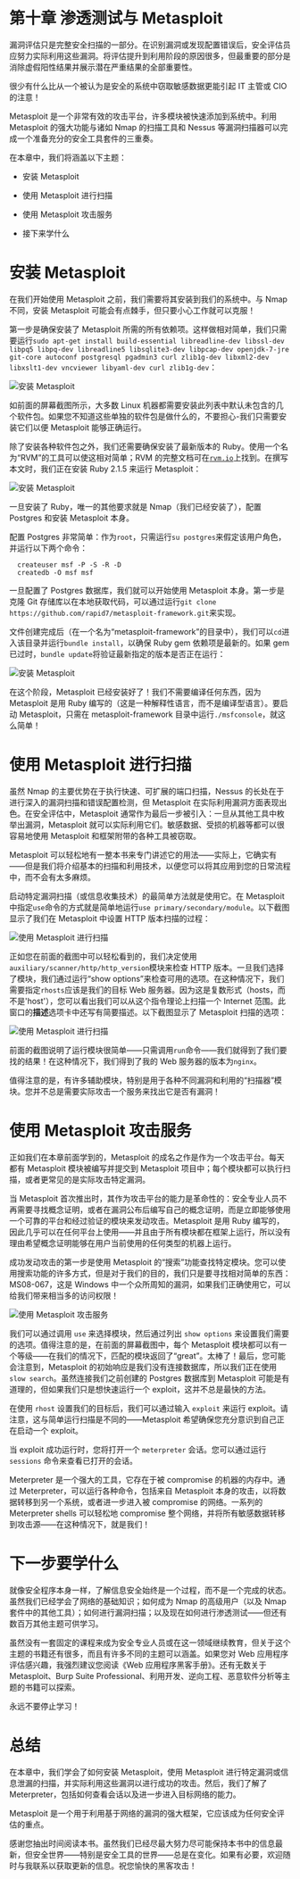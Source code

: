 # 第十章 渗透测试与 Metasploit

漏洞评估只是完整安全扫描的一部分。在识别漏洞或发现配置错误后，安全评估员应努力实际利用这些漏洞。将评估提升到利用阶段的原因很多，但最重要的部分是消除虚假阳性结果并展示潜在严重结果的全部重要性。

很少有什么比从一个被认为是安全的系统中窃取敏感数据更能引起 IT 主管或 CIO 的注意！

Metasploit 是一个非常有效的攻击平台，许多模块被快速添加到系统中。利用 Metasploit 的强大功能与诸如 Nmap 的扫描工具和 Nessus 等漏洞扫描器可以完成一个准备充分的安全工具套件的三重奏。

在本章中，我们将涵盖以下主题：

+   安装 Metasploit

+   使用 Metasploit 进行扫描

+   使用 Metasploit 攻击服务

+   接下来学什么

# 安装 Metasploit

在我们开始使用 Metasploit 之前，我们需要将其安装到我们的系统中。与 Nmap 不同，安装 Metasploit 可能会有点棘手，但只要小心工作就可以克服！

第一步是确保安装了 Metasploit 所需的所有依赖项。这样做相对简单，我们只需要运行`sudo apt-get install build-essential libreadline-dev libssl-dev libpq5 libpq-dev libreadline5 libsqlite3-dev libpcap-dev openjdk-7-jre git-core autoconf postgresql pgadmin3 curl zlib1g-dev libxml2-dev libxslt1-dev vncviewer libyaml-dev curl zlib1g-dev`：

![安装 Metasploit](img/4065OS_10_01.jpg)

如前面的屏幕截图所示，大多数 Linux 机器都需要安装此列表中默认未包含的几个软件包。如果您不知道这些单独的软件包是做什么的，不要担心-我们只需要安装它们以便 Metasploit 能够正确运行。

除了安装各种软件包之外，我们还需要确保安装了最新版本的 Ruby。使用一个名为“RVM”的工具可以使这相对简单；RVM 的完整文档可在[`rvm.io`](http://rvm.io)上找到。在撰写本文时，我们正在安装 Ruby 2.1.5 来运行 Metasploit：

![安装 Metasploit](img/4065OS_10_02.jpg)

一旦安装了 Ruby，唯一的其他要求就是 Nmap（我们已经安装了），配置 Postgres 和安装 Metasploit 本身。

配置 Postgres 非常简单：作为`root`，只需运行`su postgres`来假定该用户角色，并运行以下两个命令：

```
  createuser msf -P -S -R -D
  createdb -O msf msf
```

一旦配置了 Postgres 数据库，我们就可以开始使用 Metasploit 本身。第一步是克隆 Git 存储库以在本地获取代码，可以通过运行`git clone https://github.com/rapid7/metasploit-framework.git`来实现。

文件创建完成后（在一个名为“metasploit-framework”的目录中），我们可以`cd`进入该目录并运行`bundle install`，以确保 Ruby gem 依赖项是最新的。如果 gem 已过时，`bundle update`将验证最新指定的版本是否正在运行：

![安装 Metasploit](img/4065OS_10_03.jpg)

在这个阶段，Metasploit 已经安装好了！我们不需要编译任何东西，因为 Metasploit 是用 Ruby 编写的（这是一种解释性语言，而不是编译型语言）。要启动 Metasploit，只需在 metasploit-framework 目录中运行`./msfconsole`，就这么简单！

# 使用 Metasploit 进行扫描

虽然 Nmap 的主要优势在于执行快速、可扩展的端口扫描，Nessus 的长处在于进行深入的漏洞扫描和错误配置检测，但 Metasploit 在实际利用漏洞方面表现出色。在安全评估中，Metasploit 通常作为最后一步被引入：一旦从其他工具中枚举出漏洞，Metasploit 就可以实际利用它们。敏感数据、受损的机器等都可以很容易地使用 Metasploit 和框架附带的各种工具被窃取。

Metasploit 可以轻松地有一整本书来专门讲述它的用法——实际上，它确实有——但是我们将介绍基本的扫描和利用技术，以便您可以将其应用到您的日常流程中，而不会有太多麻烦。

启动特定漏洞扫描（或信息收集技术）的最简单方法就是使用它。在 Metasploit 中指定`use`命令的方式就是简单地运行`use primary/secondary/module`。以下截图显示了我们在 Metasploit 中设置 HTTP 版本扫描的过程：

![使用 Metasploit 进行扫描](img/4065OS_10_04.jpg)

正如您在前面的截图中可以轻松看到的，我们决定使用`auxiliary/scanner/http/http_version`模块来检查 HTTP 版本。一旦我们选择了模块，我们通过运行“show options”来检查可用的选项。在这种情况下，我们需要指定`rhosts`应该是我们的目标 Web 服务器。因为这是复数形式（hosts，而不是'host'），您可以看出我们可以从这个指令理论上扫描一个 Internet 范围。此窗口的**描述**选项卡中还写有简要描述。以下截图显示了 Metasploit 扫描的选项：

![使用 Metasploit 进行扫描](img/4065OS_10_05.jpg)

前面的截图说明了运行模块很简单——只需调用`run`命令——我们就得到了我们要找的结果！在这种情况下，我们得到了我的 Web 服务器的版本为`nginx`。

值得注意的是，有许多辅助模块，特别是用于各种不同漏洞和利用的“扫描器”模块。您并不总是需要实际攻击一个服务来找出它是否有漏洞！

# 使用 Metasploit 攻击服务

正如我们在本章前面学到的，Metasploit 的成名之作是作为一个攻击平台。每天都有 Metasploit 模块被编写并提交到 Metasploit 项目中；每个模块都可以执行扫描，或者更常见的是实际攻击特定漏洞。

当 Metasploit 首次推出时，其作为攻击平台的能力是革命性的：安全专业人员不再需要寻找概念证明，或者在漏洞公布后编写自己的概念证明，而是立即能够使用一个可靠的平台和经过验证的模块来发动攻击。Metasploit 是用 Ruby 编写的，因此几乎可以在任何平台上使用——并且由于所有模块都在框架上运行，所以没有理由希望概念证明能够在用户当前使用的任何类型的机器上运行。

成功发动攻击的第一步是使用 Metasploit 的“搜索”功能查找特定模块。您可以使用搜索功能的许多方式，但是对于我们的目的，我们只是要寻找相对简单的东西：MS08-067，这是 Windows 中一个众所周知的漏洞，如果我们正确使用它，可以给我们带来相当多的访问权限！

![使用 Metasploit 攻击服务](img/4065OS_10_06.jpg)

我们可以通过调用 `use` 来选择模块，然后通过列出 `show options` 来设置我们需要的选项。值得注意的是，在前面的屏幕截图中，每个 Metasploit 模块都可以有一个等级——在我们的情况下，匹配的模块返回了“great”。太棒了！最后，您可能会注意到，Metasploit 的初始响应是我们没有连接数据库，所以我们正在使用 `slow search`。虽然连接我们之前创建的 Postgres 数据库到 Metasploit 可能是有道理的，但如果我们只是想快速运行一个 exploit，这并不总是最快的方法。

在使用 `rhost` 设置我们的目标后，我们可以通过输入 `exploit` 来运行 exploit。请注意，这与简单运行扫描是不同的——Metasploit 希望确保您充分意识到自己正在启动一个 exploit。

当 exploit 成功运行时，您将打开一个 `meterpreter` 会话。您可以通过运行 `sessions` 命令来查看已打开的会话。

Meterpreter 是一个强大的工具，它存在于被 compromise 的机器的内存中。通过 Meterpreter，可以运行各种命令，包括来自 Metasploit 本身的攻击，以将数据转移到另一个系统，或者进一步进入被 compromise 的网络。一系列的 Meterpreter shells 可以轻松地 compromise 整个网络，并将所有敏感数据转移到攻击源——在这种情况下，就是我们！

# 下一步要学什么

就像安全程序本身一样，了解信息安全始终是一个过程，而不是一个完成的状态。虽然我们已经学会了网络的基础知识；如何成为 Nmap 的高级用户（以及 Nmap 套件中的其他工具）；如何进行漏洞扫描；以及现在如何进行渗透测试——但还有数百万其他主题可供学习。

虽然没有一套固定的课程来成为安全专业人员或在这一领域继续教育，但关于这个主题的书籍还有很多，而且有许多不同的主题可以涵盖。如果您对 Web 应用程序评估感兴趣，我强烈建议您阅读《Web 应用程序黑客手册》。还有无数关于 Metasploit、Burp Suite Professional、利用开发、逆向工程、恶意软件分析等主题的书籍可以探索。

永远不要停止学习！

# 总结

在本章中，我们学会了如何安装 Metasploit，使用 Metasploit 进行特定漏洞或信息泄漏的扫描，并实际利用这些漏洞以进行成功的攻击。然后，我们了解了 Meterpreter，包括如何查看会话以及进一步进入目标网络的能力。

Metasploit 是一个用于利用基于网络的漏洞的强大框架，它应该成为任何安全评估的重点。

感谢您抽出时间阅读本书。虽然我们已经尽最大努力尽可能保持本书中的信息最新，但安全世界——特别是安全工具的世界——总是在变化。如果有必要，欢迎随时与我联系以获取更新的信息。祝您愉快的黑客攻击！
